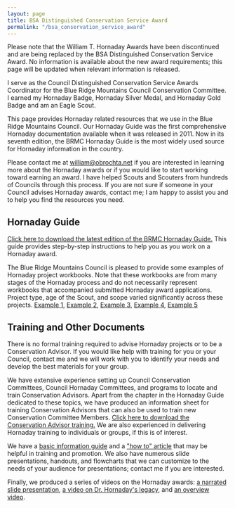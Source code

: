 ```yaml
---
layout: page
title: BSA Distinguished Conservation Service Award
permalink: "/bsa_conservation_service_award"
---
```


Please note that the William T. Hornaday Awards have been discontinued and are being replaced by the BSA Distinguished Conservation Service Award. No information is available about the new award requirements; this page will be updated when relevant information is released.

I serve as the Council Distinguished Conservation Service Awards Coordinator for the Blue Ridge Mountains Council Conservation Committee. I earned my Hornaday Badge, Hornaday Silver Medal, and Hornaday Gold Badge and am an Eagle Scout.

This page provides Hornaday related resources that we use in the Blue Ridge Mountains Council. Our Hornaday Guide was the first comprehensive Hornaday documentation available when it was released in 2011. Now in its seventh edition, the BRMC Hornaday Guide is the most widely used source for Hornaday information in the country.

Please contact me at [william@obrochta.net](mailto:william@obrochta.net) if you are interested in learning more about the Hornaday awards or if you would like to start working toward earning an award. I have helped Scouts and Scouters from hundreds of Councils through this process. If you are not sure if someone in your Council advises Hornaday awards, contact me; I am happy to assist you and to help you find the resources you need.

## Hornaday Guide
[Click here to download the latest edition of the BRMC Hornaday Guide.](/hornaday/BRMCHornadayGuide.pdf) This guide provides step-by-step instructions to help you as you work on a Hornaday award.

The Blue Ridge Mountains Council is pleased to provide some examples of Hornaday project workbooks. Note that these workbooks are from many stages of the Hornaday process and do not necessarily represent workbooks that accompanied submitted Hornaday award applications. Project type, age of the Scout, and scope varied significantly across these projects. 
[Example 1](/hornaday/HornadayWorkbook1.pdf), [Example 2](/hornaday/HornadayWorkbook2.pdf), [Example 3](/hornaday/HornadayWorkbook3.pdf), [Example 4](/hornaday/HornadayWorkbook4.pdf), [Example 5](/hornaday/OBrochtaHornadayPackage.pdf)


## Training and Other Documents
There is no formal training required to advise Hornaday projects or to be a Conservation Advisor. If you would like help with training for you or your Council, contact me and we will work with you to identify your needs and develop the best materials for your group.

We have extensive experience setting up Council Conservation Committees, Council Hornaday Committees, and programs to locate and train Conservation Advisors. Apart from the chapter in the Hornaday Guide dedicated to these topics, we have produced an information sheet for training Conservation Advisors that can also be used to train new Conservation Committee Members. [Click here to download the Conservation Advisor training.](/hornaday/BRMCConservationAdvisorInfo.pdf) We are also experienced in delivering Hornaday training to individuals or groups, if this is of interest.

We have a [basic information guide](/hornaday/HornadayBasicInformationGuide.pdf) and a ["how to" article](/hornaday/HornadayArticle.pdf) that may be helpful in training and promotion. We also have numerous slide presentations, handouts, and flowcharts that we can customize to the needs of your audience for presentations; contact me if you are interested.

Finally, we produced a series of videos on the Hornaday awards: [a narrated slide presentation](https://www.youtube.com/watch?v=CVvbEFv9HuQ), [a video on Dr. Hornaday's legacy](https://www.youtube.com/watch?v=P-fh4ie7VJk), and [an overview video](https://www.youtube.com/watch?v=XgibKcPu50c).


